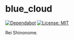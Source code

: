 # blue_cloud

[![Dependabot](https://badgen.net/dependabot/nothink/blue_cloud?icon=dependabot)](https://dependabot.com/)
[![License: MIT](https://img.shields.io/badge/License-MIT-yellow.svg)](https://opensource.org/licenses/MIT)

Rei Shinonome.
